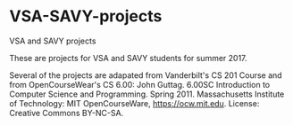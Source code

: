 # VSA-SAVY-projects
VSA and SAVY projects

These are projects for VSA and SAVY students for summer 2017.

Several of the projects are adapated from Vanderbilt's CS 201 Course and from OpenCourseWear's CS 6.00:
John Guttag. 6.00SC Introduction to Computer Science and Programming. Spring 2011. 
Massachusetts Institute of Technology: MIT OpenCourseWare, https://ocw.mit.edu. License: Creative Commons BY-NC-SA.
